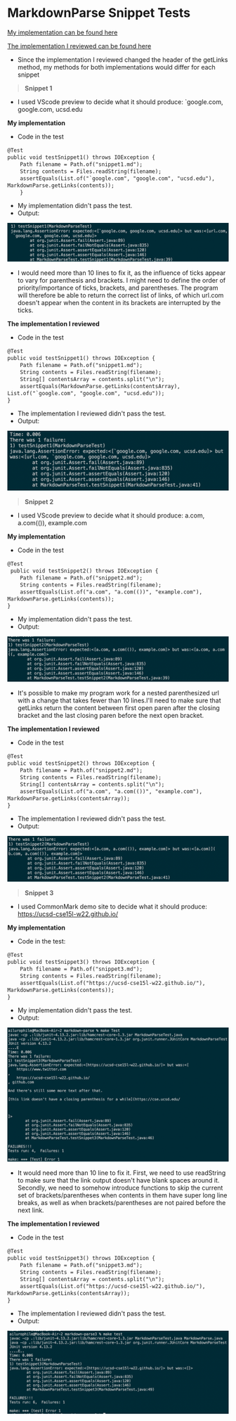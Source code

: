 # MarkdownParse Snippet Tests
[My implementation can be found here](https://github.com/cty3/markdown-parse.git)

[The implementation I reviewed can be found here](https://github.com/maotcha/markdown-parse)

* Since the implementation I reviewed changed the header of the getLinks method, my methods for both implementations would differ for each snippet

> **Snippet 1**

* I used VScode preview to decide what it should produce: `google.com, google.com, ucsd.edu

**My implementation**
* Code in the test
```
@Test
public void testSnippet1() throws IOException {
    Path filename = Path.of("snippet1.md");
    String contents = Files.readString(filename);
    assertEquals(List.of("`google.com", "google.com", "ucsd.edu"), MarkdownParse.getLinks(contents));
    }
```
* My implementation didn't pass the test.
* Output:

![Image](labreport4-1.png)

* I would need more than 10 lines to fix it, as the influence of ticks appear to vary for parenthesis and brackets. I might need to define the order of priority/importance of ticks, brackets, and parentheses. The program will therefore be able to return the correct list of links, of which url.com doesn't appear when the content in its brackets are interrupted by the ticks.

**The implementation I reviewed**
* Code in the test
```
@Test
public void testSnippet1() throws IOException {
    Path filename = Path.of("snippet1.md");
    String contents = Files.readString(filename);
    String[] contentsArray = contents.split("\n");
    assertEquals(MarkdownParse.getLinks(contentsArray), List.of("`google.com", "google.com", "ucsd.edu"));
}
```
* The implementation I reviewed didn't pass the test.
* Output: 

![Image](labreport4-extra.png)

> **Snippet 2**

* I used VScode preview to decide what it should produce: a.com, a.com(()), example.com

**My implementation**
* Code in the test
```
@Test
 public void testSnippet2() throws IOException {
    Path filename = Path.of("snippet2.md");
    String contents = Files.readString(filename);
    assertEquals(List.of("a.com", "a.com(())", "example.com"), MarkdownParse.getLinks(contents));
}
```

* My implementation didn't pass the test.
* Output:

![Image](labreport4-2.png)

* It's possible to make my program work for a nested parenthesized url with a change that takes fewer than 10 lines.I'll need to make sure that getLinks return the content between first open paren after the closing bracket and the last closing paren before the next open bracket. 

**The implementation I reviewed**
* Code in the test
```
@Test
public void testSnippet2() throws IOException {
    Path filename = Path.of("snippet2.md");
    String contents = Files.readString(filename);
    String[] contentsArray = contents.split("\n");
    assertEquals(List.of("a.com", "a.com(())", "example.com"), MarkdownParse.getLinks(contentsArray));
}
```
* The implementation I reviewed didn't pass the test.
* Output: 

![Image](labreport4-3.png)


> **Snippet 3**

* I used CommonMark demo site to decide what it should produce: https://ucsd-cse15l-w22.github.io/

**My implementation**
* Code in the test: 
```
@Test
public void testSnippet3() throws IOException {
    Path filename = Path.of("snippet3.md");
    String contents = Files.readString(filename);
    assertEquals(List.of("https://ucsd-cse15l-w22.github.io/"), MarkdownParse.getLinks(contents));
}
```
* My implementation didn't pass the test.
* Output:

![Image](labreport4-4.png)

* It would need more than 10 line to fix it. First, we need to use readString to make sure that the link output doesn't have blank spaces around it. Secondly, we need to somehow introduce functions to skip the current set of brackets/parentheses when contents in them have super long line breaks, as well as when brackets/parentheses are not paired before the next link.

**The implementation I reviewed**
* Code in the test
```
@Test
public void testSnippet3() throws IOException {
    Path filename = Path.of("snippet3.md");
    String contents = Files.readString(filename);
    String[] contentsArray = contents.split("\n");
    assertEquals(List.of("https://ucsd-cse15l-w22.github.io/"), MarkdownParse.getLinks(contentsArray));
}
```
* The implementation I reviewed didn't pass the test.
* Output: 

![Image](labreport4-5.png)